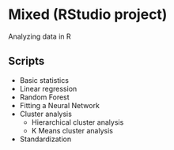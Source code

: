 # Mixed (RStudio project)
Analyzing data in R

## Scripts
* Basic statistics
* Linear regression
* Random Forest
* Fitting a Neural Network
* Cluster analysis
  * Hierarchical cluster analysis
  * K Means cluster analysis
* Standardization